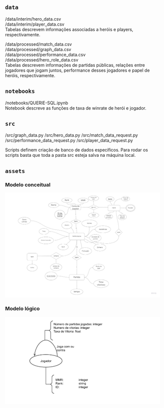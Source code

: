 ## `data`

/data/interim/hero_data.csv  
/data/interim/player_data.csv  
Tabelas descrevem informações associadas a heróis e players, respectivamente.

/data/processed/match_data.csv  
/data/processed/graph_data.csv  
/data/processed/performance_data.csv  
/data/processed/hero_role_data.csv  
Tabelas descrevem informações de partidas públicas, relações entre jogadores que jogam juntos, performance desses jogadores e papel de heróis, respectivamente.

## `notebooks`

/notebooks/QUERIE-SQL.ipynb   
Notebook descreve as funções de taxa de winrate de herói e jogador.

## `src`

/src/graph_data.py
/src/hero_data.py
/src/match_data_request.py
/src/performance_data_request.py
/src/player_data_request.py

Scripts definem criação de banco de dados específicos.
Para rodar os scripts basta que toda a pasta src esteja salva na máquina local.

## `assets`

### Modelo conceitual
![modelo_conceitual](assets/conceitual.png)  

### Modelo lógico  
![modelo_logico](assets/logico.png)  